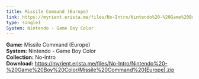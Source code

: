 ```yaml
---
title: Missile Command (Europe)
link: https://myrient.erista.me/files/No-Intro/Nintendo%20-%20Game%20Boy%20Color/Missile%20Command%20(Europe).zip
type: single1
System: Nintendo - Game Boy Color
---
```

<b>Game:</b> Missile Command (Europe)<br>
<b>System:</b> Nintendo - Game Boy Color<br>
<b>Collection:</b> No-Intro<br>
<b>Download:</b> https://myrient.erista.me/files/No-Intro/Nintendo%20-%20Game%20Boy%20Color/Missile%20Command%20(Europe).zip